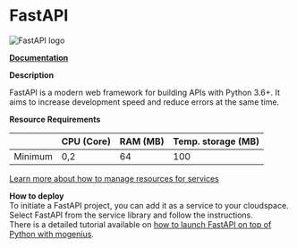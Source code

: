 ﻿# FastAPI

![FastAPI logo](https://api.mogenius.com/file/id/f7382e8b-be9a-4b6e-be70-cba7c3c664f2)

**[Documentation](https://fastapi.tiangolo.com/)**  

**Description**

FastAPI is a modern web framework for building APIs with Python 3.6+. It aims to increase development speed and reduce errors at the same time.

**Resource Requirements**

||CPU (Core)|RAM (MB)  |Temp. storage (MB)|
|--|--|--|--|
| Minimum | 0,2 |64| 100 |

[Learn more about how to manage resources for services](./../../development/resources.md)

**How to deploy**  
To initiate a FastAPI project, you can add it as a service to your cloudspace. Select FastAPI from the service library and follow the instructions.  
There is a detailed tutorial available on [how to launch FastAPI on top of Python with mogenius](./../../tutorials/how-to-deploy-fastapi-in-the-cloud.md).

